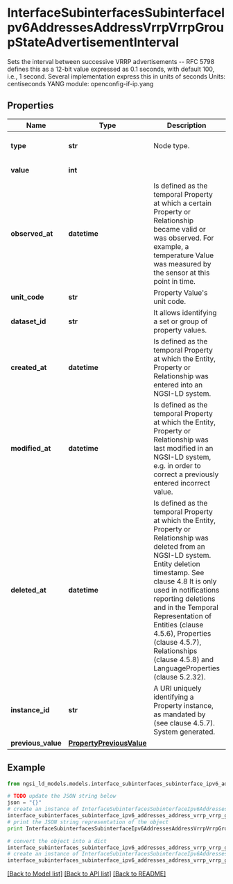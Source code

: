 # InterfaceSubinterfacesSubinterfaceIpv6AddressesAddressVrrpVrrpGroupStateAdvertisementInterval

Sets the interval between successive VRRP advertisements -- RFC 5798 defines this as a 12-bit value expressed as 0.1 seconds, with default 100, i.e., 1 second. Several implementation express this in units of seconds  Units: centiseconds  YANG module: openconfig-if-ip.yang 

## Properties

Name | Type | Description | Notes
------------ | ------------- | ------------- | -------------
**type** | **str** | Node type.  | [optional] [default to 'Property']
**value** | **int** |  | [default to 100]
**observed_at** | **datetime** | Is defined as the temporal Property at which a certain Property or Relationship became valid or was observed. For example, a temperature Value was measured by the sensor at this point in time.  | [optional] 
**unit_code** | **str** | Property Value&#39;s unit code.  | [optional] 
**dataset_id** | **str** | It allows identifying a set or group of property values.  | [optional] 
**created_at** | **datetime** | Is defined as the temporal Property at which the Entity, Property or Relationship was entered into an NGSI-LD system.  | [optional] [readonly] 
**modified_at** | **datetime** | Is defined as the temporal Property at which the Entity, Property or Relationship was last modified in an NGSI-LD system, e.g. in order to correct a previously entered incorrect value.  | [optional] [readonly] 
**deleted_at** | **datetime** | Is defined as the temporal Property at which the Entity, Property or Relationship was deleted from an NGSI-LD system.  Entity deletion timestamp. See clause 4.8 It is only used in notifications reporting deletions and in the Temporal Representation of Entities (clause 4.5.6), Properties (clause 4.5.7), Relationships (clause 4.5.8) and LanguageProperties (clause 5.2.32).  | [optional] [readonly] 
**instance_id** | **str** | A URI uniquely identifying a Property instance, as mandated by (see clause 4.5.7). System generated.  | [optional] [readonly] 
**previous_value** | [**PropertyPreviousValue**](PropertyPreviousValue.md) |  | [optional] 

## Example

```python
from ngsi_ld_models.models.interface_subinterfaces_subinterface_ipv6_addresses_address_vrrp_vrrp_group_state_advertisement_interval import InterfaceSubinterfacesSubinterfaceIpv6AddressesAddressVrrpVrrpGroupStateAdvertisementInterval

# TODO update the JSON string below
json = "{}"
# create an instance of InterfaceSubinterfacesSubinterfaceIpv6AddressesAddressVrrpVrrpGroupStateAdvertisementInterval from a JSON string
interface_subinterfaces_subinterface_ipv6_addresses_address_vrrp_vrrp_group_state_advertisement_interval_instance = InterfaceSubinterfacesSubinterfaceIpv6AddressesAddressVrrpVrrpGroupStateAdvertisementInterval.from_json(json)
# print the JSON string representation of the object
print InterfaceSubinterfacesSubinterfaceIpv6AddressesAddressVrrpVrrpGroupStateAdvertisementInterval.to_json()

# convert the object into a dict
interface_subinterfaces_subinterface_ipv6_addresses_address_vrrp_vrrp_group_state_advertisement_interval_dict = interface_subinterfaces_subinterface_ipv6_addresses_address_vrrp_vrrp_group_state_advertisement_interval_instance.to_dict()
# create an instance of InterfaceSubinterfacesSubinterfaceIpv6AddressesAddressVrrpVrrpGroupStateAdvertisementInterval from a dict
interface_subinterfaces_subinterface_ipv6_addresses_address_vrrp_vrrp_group_state_advertisement_interval_form_dict = interface_subinterfaces_subinterface_ipv6_addresses_address_vrrp_vrrp_group_state_advertisement_interval.from_dict(interface_subinterfaces_subinterface_ipv6_addresses_address_vrrp_vrrp_group_state_advertisement_interval_dict)
```
[[Back to Model list]](../README.md#documentation-for-models) [[Back to API list]](../README.md#documentation-for-api-endpoints) [[Back to README]](../README.md)


